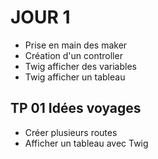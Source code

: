 # JOUR 1
- Prise en main des maker
- Création d'un controller
- Twig afficher des variables
- Twig afficher un tableau
## TP 01 Idées voyages
- Créer plusieurs routes
- Afficher un tableau avec Twig




